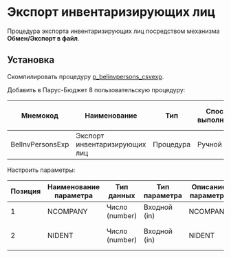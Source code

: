 # Экспорт инвентаризирующих лиц

Процедура экспорта инвентаризирующих лиц посредством механизма **Обмен/Экспорт в файл**.

## Установка

Скомпилировать процедуру [p_belinvpersons_csvexp](..\src\p_belinvpersons_csvexp.sql).

Добавить в Парус-Бюджет 8 пользовательскую процедуру:

|Мнемокод|Наименование|Тип|Способ выполнения|Имя хранимой процедуры|Блокировка при выполнении|Пиктограмма|
|---|---|---|---|---|---|---|
|BelInvPersonsExp|Экспорт инвентаризирующих лиц|Процедура|Ручной|P_BELINVPERSONS_CSVEXP|Нет|

Настроить параметры:

|Позиция|Наименование параметра|Тип данных|Тип параметра|Описание параметра|Визуализация|Привязка|Обязательный|Раздел|Метод вызова|Параметр|Родительский параметр|Дополнительный словарь|
|---|---|---|---|---|---|---|---|---|---|---|---|---|
|1|NCOMPANY|Число (number)|Входной (in)|NCOMPANY|Нет|К организации|Да||||||
|2|NIDENT|Число (number)|Входной (in)|NIDENT|Нет|К идентификатору ведомости|Да||||||